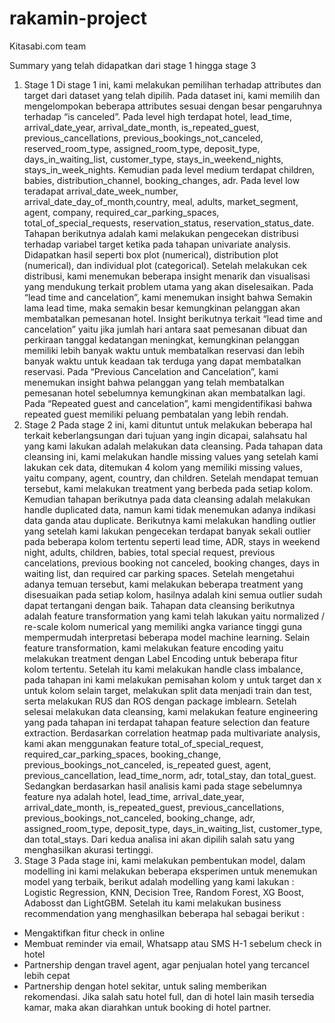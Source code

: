 # rakamin-project
Kitasabi.com team

Summary yang telah didapatkan dari stage 1 hingga stage 3
1. Stage 1
Di stage 1 ini, kami melakukan pemilihan terhadap attributes dan target dari dataset yang telah dipilih. Pada dataset ini, kami memilih dan mengelompokan beberapa attributes sesuai dengan besar pengaruhnya terhadap “is canceled”. Pada level high terdapat hotel, lead_time, arrival_date_year, arrival_date_month, is_repeated_guest, previous_cancellations, previous_bookings_not_canceled, reserved_room_type, assigned_room_type, deposit_type, days_in_waiting_list,  customer_type,  stays_in_weekend_nights, stays_in_week_nights. Kemudian pada level medium terdapat children, babies, distribution_channel, booking_changes, adr. Pada level low teradapat arrival_date_week_number, arrival_date_day_of_month,country, meal, adults, market_segment, agent, company, required_car_parking_spaces, total_of_special_requests, reservation_status, reservation_status_date.
Tahapan berikutnya adalah kami melakukan pengecekan distribusi terhadap variabel target ketika pada tahapan univariate analysis. Didapatkan hasil seperti box plot (numerical), distribution plot (numerical), dan individual plot (categorical).
Setelah melakukan cek distribusi, kami menemukan beberapa insight menarik dan visualisasi yang mendukung terkait problem utama yang akan diselesaikan. Pada “lead time and cancelation”, kami menemukan insight bahwa Semakin lama lead time, maka semakin besar kemungkinan pelanggan akan membatalkan pemesanan hotel. Insight berikutnya terkait “lead time and cancelation” yaitu jika jumlah hari antara saat pemesanan dibuat dan perkiraan tanggal kedatangan meningkat, kemungkinan pelanggan memiliki lebih banyak waktu untuk membatalkan reservasi dan lebih banyak waktu untuk keadaan tak terduga yang dapat membatalkan reservasi. Pada “Previous Cancelation and Cancelation”, kami menemukan insight bahwa pelanggan yang telah membatalkan pemesanan hotel  sebelumnya kemungkinan akan membatalkan lagi.  Pada “Repeated guest and cancelation”, kami mengidentifikasi bahwa repeated guest memiliki peluang pembatalan yang lebih rendah. 
2. Stage 2
Pada stage 2 ini, kami dituntut untuk melakukan beberapa hal terkait keberlangsungan dari tujuan yang ingin dicapai, salahsatu hal yang kami lakukan adalah melakukan data cleansing. Pada tahapan data cleansing ini, kami melakukan handle missing values yang setelah kami lakukan cek data, ditemukan 4 kolom yang memiliki missing values, yaitu company, agent, country, dan children. Setelah mendapat temuan tersebut, kami melakukan treatment yang berbeda pada setiap kolom. Kemudian tahapan berikutnya pada data cleansing adalah melakukan handle duplicated data, namun kami tidak menemukan adanya indikasi data ganda atau duplicate. Berikutnya kami melakukan handling outlier yang setelah kami lakukan pengecekan terdapat banyak sekali outlier pada beberapa kolom tertentu seperti lead time, ADR, stays in weekend night, adults, children, babies, total special request, previous cancelations, previous booking not canceled, booking changes, days in waiting list, dan required car parking spaces. Setelah mengetahui adanya temuan tersebut, kami melakukan beberapa treatment yang disesuaikan pada setiap kolom, hasilnya adalah kini semua outlier sudah dapat tertangani dengan baik. Tahapan data cleansing berikutnya adalah feature transformation yang kami telah lakukan yaitu normalized / re-scale kolom numerical yang memiliki angka variance tinggi guna mempermudah interpretasi beberapa model machine learning. Selain feature transformation, kami melakukan feature encoding yaitu melakukan treatment dengan Label Encoding untuk beberapa fitur kolom tertentu. Setelah itu kami melakukan handle class imbalance, pada tahapan ini kami melakukan pemisahan kolom y untuk target dan x untuk kolom selain target, melakukan split data menjadi train dan test, serta melakukan RUS dan ROS dengan package imblearn. 
Setelah selesai melakukan data cleansing, kami melakukan feature engineering yang pada tahapan ini terdapat tahapan feature selection dan feature extraction. Berdasarkan correlation heatmap pada multivariate analysis, kami akan menggunakan feature total_of_special_request, required_car_parking_spaces, booking_change, previous_bookings_not_canceled, is_repeated guest, agent, previous_cancellation, lead_time_norm, adr, total_stay, dan total_guest. Sedangkan berdasarkan hasil analisis kami pada stage sebelumnya feature nya adalah hotel, lead_time, arrival_date_year, arrival_date_month, is_repeated_guest, previous_cancellations, previous_bookings_not_canceled, booking_change, adr, assigned_room_type, deposit_type, days_in_waiting_list, customer_type, dan total_stays. Dari kedua analisa ini akan dipilih salah satu yang menghasilkan akurasi tertinggi.
3. Stage 3
Pada stage ini, kami melakukan pembentukan model, dalam modelling ini kami melakukan beberapa eksperimen untuk menemukan model yang terbaik, berikut adalah modelling yang kami lakukan : Logistic Regression, KNN, Decision Tree, Random Forest, XG Boost, Adabosst dan LightGBM. Setelah itu kami melakukan business recommendation yang menghasilkan beberapa hal sebagai berikut : 
* Mengaktifkan fitur check in online 
* Membuat reminder via email, Whatsapp atau SMS H-1 sebelum check in hotel 
* Partnership dengan travel agent, agar penjualan hotel yang tercancel lebih cepat 
* Partnership dengan hotel sekitar, untuk saling memberikan rekomendasi. Jika salah satu hotel full, dan di hotel lain masih tersedia kamar, maka akan diarahkan untuk booking di hotel partner.
